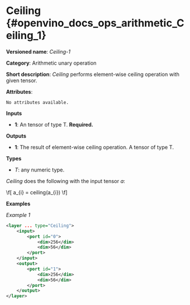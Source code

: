 # Ceiling  {#openvino_docs_ops_arithmetic_Ceiling_1}

**Versioned name**: *Ceiling-1*

**Category**: Arithmetic unary operation 

**Short description**: *Ceiling* performs element-wise ceiling operation with given tensor.

**Attributes**:

    No attributes available.

**Inputs**

* **1**: An tensor of type T. **Required.**

**Outputs**

* **1**: The result of element-wise ceiling operation. A tensor of type T.

**Types**

* *T*: any numeric type.

*Ceiling* does the following with the input tensor *a*:

\f[
a_{i} = ceiling(a_{i})
\f]

**Examples**

*Example 1*

```xml
<layer ... type="Ceiling">
    <input>
        <port id="0">
            <dim>256</dim>
            <dim>56</dim>
        </port>
    </input>
    <output>
        <port id="1">
            <dim>256</dim>
            <dim>56</dim>
        </port>
    </output>
</layer>
```
